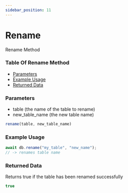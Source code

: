 ```yaml
---
sidebar_position: 11
---
```


# Rename

Rename Method

### Table Of Rename Method

- [Parameters](#parameters)
- [Example Usage](#example-usage)
- [Returned Data](#returned-data)

### Parameters
- table (the name of the table to rename)
- new_table_name (the new table name)
```js
rename(table, new_table_name)
```

### Example Usage
```js
await db.rename("my_table", "new_name");
// -> renames table name
```

### Returned Data
Returns true if the table has been renamed successfully
```js
true
```